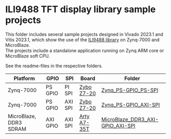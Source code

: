# ILI9488 TFT display library sample projects

This folder includes several sample projects designed in Vivado 2023.1 and Vitis 2023.1, which show the use of the [ILI9488 library](https://github.com/viktor-nikolov/ILI9488-Xilinx) on Zynq-7000 and MicroBlaze.  
The projects include a standalone application running on Zynq ARM core or MicroBlaze soft CPU.

See the readme-files in the respective folders.

| Platform               | GPIO     | SPI     | Board                                                        | Folder                                                       |
| ---------------------- | -------- | ------- | ------------------------------------------------------------ | ------------------------------------------------------------ |
| Zynq-7000              | PS GPIO  | PI SPI  | [Zybo Z7-20](https://digilent.com/shop/zybo-z7-zynq-7000-arm-fpga-soc-development-board/) | [Zynq_PS-GPIO_PS-SPI](Zynq_PS-GPIO_PS-SPI)                   |
| Zynq-7000              | PS GPIO  | AXI SPI | [Zybo Z7-20](https://digilent.com/shop/zybo-z7-zynq-7000-arm-fpga-soc-development-board/) | [Zynq_PS-GPIO_AXI-SPI](Zynq_PS-GPIO_AXI-SPI)                 |
| MicroBlaze, DDR3 SDRAM | AXI GPIO | AXI SPI | [Arty A7-35T](https://digilent.com/shop/arty-a7-100t-artix-7-fpga-development-board/) | [MicroBlaze_DDR3_AXI-GPIO_AXI-SPI](MicroBlaze_DDR3_AXI-GPIO_AXI-SPI) |

